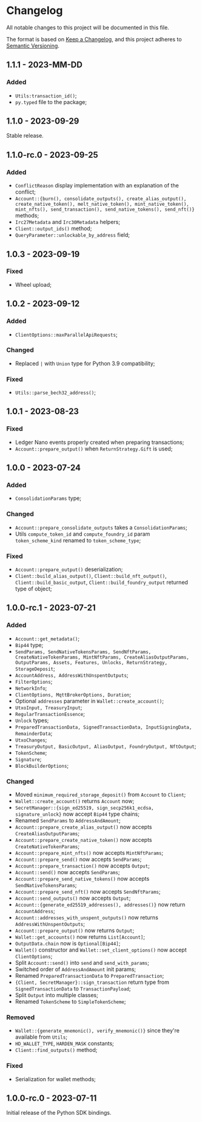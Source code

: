 # Changelog

All notable changes to this project will be documented in this file.

The format is based on [Keep a Changelog](https://keepachangelog.com/en/1.0.0/),
and this project adheres to [Semantic Versioning](https://semver.org/spec/v2.0.0.html).

<!-- ## Unreleased - YYYY-MM-DD

### Added

### Changed

### Deprecated

### Removed

### Fixed

### Security -->

## 1.1.1 - 2023-MM-DD

### Added

- `Utils:transaction_id()`;
- `py.typed` file to the package;

## 1.1.0 - 2023-09-29

Stable release.

## 1.1.0-rc.0 - 2023-09-25

### Added

- `ConflictReason` display implementation with an explanation of the conflict;
- `Account::{burn(), consolidate_outputs(), create_alias_output(), create_native_token(), melt_native_token(), mint_native_token(), mint_nfts(), send_transaction(), send_native_tokens(), send_nft()}` methods;
- `Irc27Metadata` and `Irc30Metadata` helpers;
- `Client::output_ids()` method;
- `QueryParameter::unlockable_by_address` field;

## 1.0.3 - 2023-09-19

### Fixed

- Wheel upload;

## 1.0.2 - 2023-09-12

### Added

- `ClientOptions::maxParallelApiRequests`;

### Changed

- Replaced `|` with `Union` type for Python 3.9 compatibility;

### Fixed

- `Utils::parse_bech32_address()`;

## 1.0.1 - 2023-08-23

### Fixed

- Ledger Nano events properly created when preparing transactions;
- `Account::prepare_output()` when `ReturnStrategy.Gift` is used;

## 1.0.0 - 2023-07-24

### Added

- `ConsolidationParams` type;

### Changed

- `Account::prepare_consolidate_outputs` takes a `ConsolidationParams`;
- Utils `compute_token_id` and `compute_foundry_id` param `token_scheme_kind` renamed to `token_scheme_type`;

### Fixed

- `Account::prepare_output()` deserialization;
- `Client::build_alias_output()`, `Client::build_nft_output()`, `Client::build_basic_output`, `Client::build_foundry_output` returned type of object;

## 1.0.0-rc.1 - 2023-07-21

### Added

- `Account::get_metadata()`;
- `Bip44` type;
- `SendParams, SendNativeTokensParams, SendNftParams, CreateNativeTokenParams, MintNftParams, CreateAliasOutputParams, OutputParams, Assets, Features, Unlocks, ReturnStrategy, StorageDeposit`;
- `AccountAddress, AddressWithUnspentOutputs`;
- `FilterOptions`;
- `NetworkInfo`;
- `ClientOptions, MqttBrokerOptions, Duration`;
- Optional `addresses` parameter in `Wallet::create_account()`;
- `UtxoInput, TreasuryInput`;
- `RegularTransactionEssence`;
- `Unlock` types;
- `PreparedTransactionData, SignedTransactionData, InputSigningData, RemainderData`;
- `UtxoChanges`;
- `TreasuryOutput, BasicOutput, AliasOutput, FoundryOutput, NftOutput`;
- `TokenScheme`;
- `Signature`;
- `BlockBuilderOptions`;

### Changed

- Moved `minimum_required_storage_deposit()` from `Account` to `Client`;
- `Wallet::create_account()` returns `Account` now;
- `SecretManager::{sign_ed25519, sign_secp256k1_ecdsa, signature_unlock}` now accept `Bip44` type chains;
- Renamed `SendParams` to `AddressAndAmount`;
- `Account::prepare_create_alias_output()` now accepts `CreateAliasOutputParams`;
- `Account::prepare_create_native_token()` now accepts `CreateNativeTokenParams`;
- `Account::prepare_mint_nfts()` now accepts `MintNftParams`;
- `Account::prepare_send()` now accepts `SendParams`;
- `Account::prepare_transaction()` now accepts `Output`;
- `Account::send()` now accepts `SendParams`;
- `Account::prepare_send_native_tokens()` now accepts `SendNativeTokensParams`;
- `Account::prepare_send_nft()` now accepts `SendNftParams`;
- `Account::send_outputs()` now accepts `Output`;
- `Account::{generate_ed25519_addresses(), addresses()}` now return `AccountAddress`;
- `Account::addresses_with_unspent_outputs()` now returns `AddressWithUnspentOutputs`;
- `Account::prepare_output()` now returns `Output`;
- `Wallet::get_accounts()` now returns `List[Account]`;
- `OutputData.chain` now is `Optional[Bip44]`;
- `Wallet()` constructor and `Wallet::set_client_options()` now accept `ClientOptions`;
- Split `Account::send()` into `send` and `send_with_params`;
- Switched order of `AddressAndAmount` init params;
- Renamed `PreparedTransactionData` to `PreparedTransaction`;
- `{Client, SecretManager}::sign_transaction` return type from `SignedTransactionData` to `TransactionPayload`;
- Split `Output` into multiple classes;
- Renamed `TokenScheme` to `SimpleTokenScheme`;

### Removed

- `Wallet::{generate_mnemonic(), verify_mnemonic()}` since they're available from `Utils`;
- `HD_WALLET_TYPE`, `HARDEN_MASK` constants;
- `Client::find_outputs()` method;

### Fixed

- Serialization for wallet methods;

## 1.0.0-rc.0 - 2023-07-11

Initial release of the Python SDK bindings.
